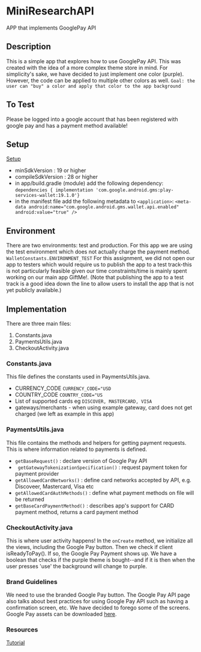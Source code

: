 # MiniResearchAPI
APP that implements GooglePay API

## Description
This is a simple app that explores how to use GooglePay API. This was created with the idea of a more complex theme store in mind. 
For simplicity's sake, we have decided to just implement one color (purple). However, the code can be applied to multiple other colors as well.
`Goal: the user can "buy" a color and apply that color to the app background`

## To Test
Please be logged into a google account that has been registered with google pay and has a payment method available!

## Setup
[Setup](https://developers.google.com/pay/api/android/guides/setup)
- minSdkVersion : 19 or higher
- compileSdkVersion : 28 or higher 
- in app/build.gradle (module) add the following dependency:
` dependencies { implementation 'com.google.android.gms:play-services-wallet:19.1.0'} `
- in the manifest file add the following metadata to `<application>`:
`<meta-data android:name="com.google.android.gms.wallet.api.enabled" android:value="true" />`

## Environment
There are two environments: test and production. For this app we are using the test environment which does not actually charge the payment method. `WalletConstants.ENVIRONMENT_TEST` 
For this assignment, we did not open our app to testers which would require us to publish the app to a test track-this is not particularly feasible given our time constraints/time is mainly spent working on our main app GiftMe!. (Note that publishing the app to a test track is a good idea down the line to allow users to install the app that is not yet publicly available.)


## Implementation
There are three main files:
1. Constants.java
2. PaymentsUtils.java  
3. CheckoutActivity.java

### Constants.java
This file defines the constants used in PaymentsUtils.java.
- CURRENCY_CODE `CURRENCY_CODE="USD`
- COUNTRY_CODE `COUNTRY_CODE="US`
- List of supported cards eg `DISCOVER, MASTERCARD, VISA`
- gateways/merchants - when using example gateway, card does not get charged (we left as example in this app)

### PaymentsUtils.java
This file contains the methods and helpers for getting payment requests. This is where information related to payments is defined.
- ` getBaseRequest() ` : declare version of Google Pay API
- ` getGatewayTokenizationSpecification()` : request payment token for payment provider
- ` getAllowedCardNetworks() ` : define card networks accepted by API, e.g. Discoveer, Mastercard, Visa etc
- ` getAllowedCardAuthMethods() ` : define what payment methods on file will be returned 
- ` getBaseCardPaymentMethod() ` : describes app's support for CARD payment method, returns a card payment method

### CheckoutActivity.java
This is where user activity happens! 
In the `onCreate` method, we initialize all the views, including the Google Pay button. Then we check if client isReadyToPay(). If so, the Google Pay Payment shows up. 
We have a boolean that checks if the purple theme is bought--and if it is then when the user presses 'use' the background will change to purple.

### Brand Guidelines
We need to use the branded Google Pay button. The Google Pay API page also talks about best practices for using Google Pay API such as having a confirmation screen, etc. We have decided to forego some of the screens.
Google Pay assets can be downloaded [here](https://developers.google.com/pay/api/android/guides/brand-guidelines).

### Resources
[Tutorial](https://developers.google.com/pay/api/web/guides/tutorial)
